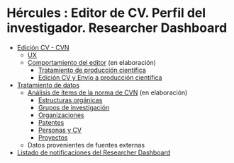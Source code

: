 # Hércules : Editor de CV. Perfil del investigador. Researcher Dashboard



* [Edición CV \- CVN](/hercules/herramienta-de-cv-hercules-ed-enriquecimiento-de-datos/analisis-funcional-herramienta-de-cv-hercules-ed-enriquecimiento-de-datos/editor-de-cv-perfil-del-investigador-researcher-dashboard/edicion-cv-cvn/index.md "/hercules/herramienta-de-cv-hercules-ed-enriquecimiento-de-datos/analisis-funcional-herramienta-de-cv-hercules-ed-enriquecimiento-de-datos/editor-de-cv-perfil-del-investigador-researcher-dashboard/edicion-cv-cvn/index.md")
	+ [UX](/hercules/herramienta-de-cv-hercules-ed-enriquecimiento-de-datos/analisis-funcional-herramienta-de-cv-hercules-ed-enriquecimiento-de-datos/editor-de-cv-perfil-del-investigador-researcher-dashboard/edicion-cv-cvn/ux.md "/hercules/herramienta-de-cv-hercules-ed-enriquecimiento-de-datos/analisis-funcional-herramienta-de-cv-hercules-ed-enriquecimiento-de-datos/editor-de-cv-perfil-del-investigador-researcher-dashboard/edicion-cv-cvn/ux.md")
	+ [Comportamiento del editor](https://confluence.um.es/confluence/display/HERCULES/Comportamiento+del+editor "https://confluence.um.es/confluence/display/HERCULES/Comportamiento+del+editor") (en elaboración)
		- [Tratamiento de producción científica](https://confluence.um.es/confluence/pages/viewpage.action?pageId=308445297 "https://confluence.um.es/confluence/pages/viewpage.action?pageId=308445297")
		- [Edición CV y Envío a producción científica](https://confluence.um.es/confluence/pages/viewpage.action?pageId=320667774&src=contextnavpagetreemode "https://confluence.um.es/confluence/pages/viewpage.action?pageId=320667774&src=contextnavpagetreemode")
* [Tratamiento de datos](/hercules/herramienta-de-cv-hercules-ed-enriquecimiento-de-datos/analisis-funcional-herramienta-de-cv-hercules-ed-enriquecimiento-de-datos/editor-de-cv-perfil-del-investigador-researcher-dashboard/tratamiento-de-datos/index.md "/hercules/herramienta-de-cv-hercules-ed-enriquecimiento-de-datos/analisis-funcional-herramienta-de-cv-hercules-ed-enriquecimiento-de-datos/editor-de-cv-perfil-del-investigador-researcher-dashboard/tratamiento-de-datos/index.md")
	+ [Análisis de ítems de la norma de CVN](https://confluence.um.es/confluence/pages/viewpage.action?pageId=277741569 "https://confluence.um.es/confluence/pages/viewpage.action?pageId=277741569") (en elaboración)
		- [Estructuras orgánicas](https://confluence.um.es/confluence/pages/viewpage.action?pageId=305365031&src=contextnavpagetreemode "https://confluence.um.es/confluence/pages/viewpage.action?pageId=305365031&src=contextnavpagetreemode")
		- [Grupos de investigación](https://confluence.um.es/confluence/pages/viewpage.action?pageId=306053121&src=contextnavpagetreemode "https://confluence.um.es/confluence/pages/viewpage.action?pageId=306053121&src=contextnavpagetreemode")
		- [Organizaciones](https://confluence.um.es/confluence/display/HERCULES/Organizaciones?src=contextnavpagetreemode "https://confluence.um.es/confluence/display/HERCULES/Organizaciones?src=contextnavpagetreemode")
		- [Patentes](https://confluence.um.es/confluence/display/HERCULES/Patentes?src=contextnavpagetreemode "https://confluence.um.es/confluence/display/HERCULES/Patentes?src=contextnavpagetreemode")
		- [Personas y CV](https://confluence.um.es/confluence/display/HERCULES/Personas+y+CV?src=contextnavpagetreemode "https://confluence.um.es/confluence/display/HERCULES/Personas+y+CV?src=contextnavpagetreemode")
		- [Proyectos](https://confluence.um.es/confluence/display/HERCULES/Proyectos?src=contextnavpagetreemode "https://confluence.um.es/confluence/display/HERCULES/Proyectos?src=contextnavpagetreemode")
	+ Datos provenientes de fuentes externas
* [Listado de notificaciones del Researcher Dashboard](/hercules/herramienta-de-cv-hercules-ed-enriquecimiento-de-datos/analisis-funcional-herramienta-de-cv-hercules-ed-enriquecimiento-de-datos/editor-de-cv-perfil-del-investigador-researcher-dashboard/listado-de-notificaciones-del-researcher-dashboard.md "/hercules/herramienta-de-cv-hercules-ed-enriquecimiento-de-datos/analisis-funcional-herramienta-de-cv-hercules-ed-enriquecimiento-de-datos/editor-de-cv-perfil-del-investigador-researcher-dashboard/listado-de-notificaciones-del-researcher-dashboard.md")

  





